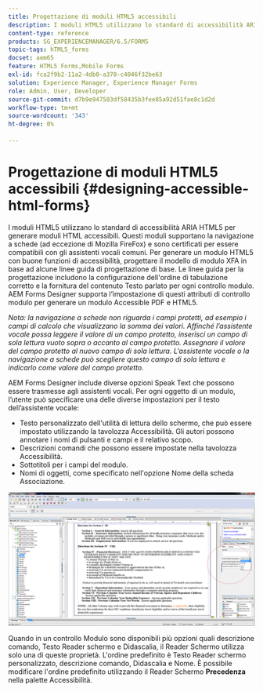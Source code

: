 ```yaml
---
title: Progettazione di moduli HTML5 accessibili
description: I moduli HTML5 utilizzano lo standard di accessibilità ARIA HTML5. Questi moduli supportano la navigazione a schede e sono certificati per la compatibilità con le utilità per la lettura dello schermo più comuni.
content-type: reference
products: SG_EXPERIENCEMANAGER/6.5/FORMS
topic-tags: hTML5_forms
docset: aem65
feature: HTML5 Forms,Mobile Forms
exl-id: fca2f9b2-11a2-4db0-a370-c4046f32be63
solution: Experience Manager, Experience Manager Forms
role: Admin, User, Developer
source-git-commit: d7b9e947503df58435b3fee85a92d51fae8c1d2d
workflow-type: tm+mt
source-wordcount: '343'
ht-degree: 0%

---
```


# Progettazione di moduli HTML5 accessibili {#designing-accessible-html-forms}

I moduli HTML5 utilizzano lo standard di accessibilità ARIA HTML5 per generare moduli HTML accessibili. Questi moduli supportano la navigazione a schede (ad eccezione di Mozilla FireFox) e sono certificati per essere compatibili con gli assistenti vocali comuni. Per generare un modulo HTML5 con buone funzioni di accessibilità, progettare il modello di modulo XFA in base ad alcune linee guida di progettazione di base. Le linee guida per la progettazione includono la configurazione dell&#39;ordine di tabulazione corretto e la fornitura del contenuto Testo parlato per ogni controllo modulo. AEM Forms Designer supporta l’impostazione di questi attributi di controllo modulo per generare un modulo Accessible PDF e HTML5.

*Nota: la navigazione a schede non riguarda i campi protetti, ad esempio i campi di calcolo che visualizzano la somma dei valori. Affinché l’assistente vocale possa leggere il valore di un campo protetto, inserisci un campo di sola lettura vuoto sopra o accanto al campo protetto. Assegnare il valore del campo protetto al nuovo campo di sola lettura. L’assistente vocale o la navigazione a schede può scegliere questo campo di sola lettura e indicarlo come valore del campo protetto.*

AEM Forms Designer include diverse opzioni Speak Text che possono essere trasmesse agli assistenti vocali. Per ogni oggetto di un modulo, l’utente può specificare una delle diverse impostazioni per il testo dell’assistente vocale:

* Testo personalizzato dell&#39;utilità di lettura dello schermo, che può essere impostato utilizzando la tavolozza Accessibilità. Gli autori possono annotare i nomi di pulsanti e campi e il relativo scopo.
* Descrizioni comandi che possono essere impostate nella tavolozza Accessibilità.
* Sottotitoli per i campi del modulo.
* Nomi di oggetti, come specificato nell&#39;opzione Nome della scheda Associazione.

![accessibilità](assets/accessibility.png)

Quando in un controllo Modulo sono disponibili più opzioni quali descrizione comando, Testo Reader schermo e Didascalia, il Reader Schermo utilizza solo una di queste proprietà. L&#39;ordine predefinito è Testo Reader schermo personalizzato, descrizione comando, Didascalia e Nome. È possibile modificare l&#39;ordine predefinito utilizzando il Reader Schermo **Precedenza** nella palette Accessibilità.
